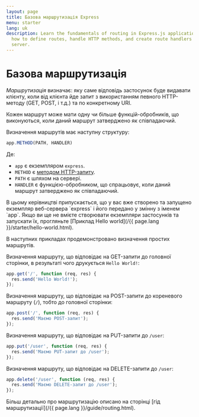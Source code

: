 ```yaml
---
layout: page
title: Базова маршрутизація Express
menu: starter
lang: uk
description: Learn the fundamentals of routing in Express.js applications, including
  how to define routes, handle HTTP methods, and create route handlers for your web
  server.
---
```


# Базова маршрутизація

_Маршрутизація_ визначає: яку саме відповідь застосунок буде видавати клієнту,
коли від клієнта йде запит з використанням певного HTTP-методу (GET, POST, і т.д.) та по конкретному URI.

Кожен маршрут може мати одну чи більше функцій-обробників, що виконуються, коли даний маршрут затверджено як співпадаючий.

Визначення маршрутів має наступну структуру:
```js
app.METHOD(PATH, HANDLER)
```

Де:

- `app` є екземпляром `express`.
- `METHOD` є [методом HTTP-запиту](https://uk.wikipedia.org/wiki/HTTP).
- `PATH` є шляхом на сервері.
- `HANDLER` є функцією-обробником, що спрацьовує, коли даний маршрут затверджено як співпадаючий.

<div class="doc-box doc-notice" markdown="1">
В цьому керівництві припускається, що у вас вже створено та запущено екземпляр веб-сервера `express` і його передано у змінну з іменем `app`.
Якщо ви ще не вмієте створювати екземпляри застосунків та запускати їх, прогляньте [Приклад Hello world](/{{ page.lang }}/starter/hello-world.html).
</div>

В наступних прикладах продемонстровано визначення простих маршрутів.

Визначення маршруту, що відповідає на GET-запити до головної сторінки, в результаті чого друкується `Hello World!`:

```js
app.get('/', function (req, res) {
  res.send('Hello World!');
});
```

Визначення маршруту, що відповідає на POST-запити до кореневого маршруту (`/`), тобто до головної сторінки:

```js
app.post('/', function (req, res) {
  res.send('Маємо POST-запит');
});
```

Визначення маршруту, що відповідає на PUT-запити до `/user`:

```js
app.put('/user', function (req, res) {
  res.send('Маємо PUT-запит до /user');
});
```

Визначення маршруту, що відповідає на DELETE-запити до `/user`:

```js
app.delete('/user', function (req, res) {
  res.send('Маємо DELETE-запит до /user');
});
```

Більш детально про маршрутизацію описано на сторінці [гід маршрутизації](/{{ page.lang }}/guide/routing.html).
